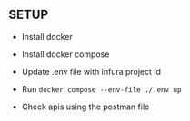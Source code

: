 ## SETUP 

* Install docker 
* Install docker compose 
* Update .env file with infura project id

* Run 
  ```docker compose --env-file ./.env up```

* Check apis using the postman file